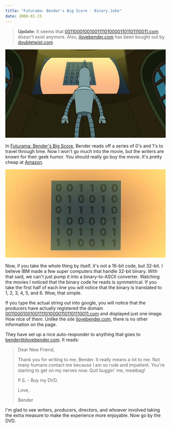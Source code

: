 ```yaml
---
title: "Futurama: Bender's Big Score - Binary Joke"
date: 2008-01-15
---
```


> **Update:** It seems that [001100010010011110100001101101110011.com] doesn't exist anymore. Also, [ilovebender.com] has been bought out by [doubletwist.com]

![1]

In [Futurama: Bender's Big Score], Bender reads off a series of 0's and 1's to travel through time. Now I won't go much into the movie, but the writers are known for their geek humor. You should really go buy the movie. It's pretty cheap at [Amazon].

![2]

Now, if you take the whole thing by itself, it's not a 16-bit code, but 32-bit. I believe IBM made a few super computers that handle 32-bit binary. With that said, we can't just pump it into a binary-to-ASCII converter. Watching the movies I noticed that the binary code he reads is symmetrical. If you take the first half of each line you will notice that the binary is translated to 1, 2, 3, 4, 5, and 6. Wow, that simple.

If you type the actual string out into google, you will notice that the producers have actually registered the domain [001100010010011110100001101101110011.com] and displayed just one image. How nice of them. Unlike the site [ilovebender.com], there is no other information on the page.

They have set up a nice auto-responder to anything that goes to bender@ilovebender.com. It reads:

> Dear New Friend,
>
> Thank you for writing to me, Bender. It really means a lot to me. Not many humans contact me because I am so rude and impatient. You're starting to get on my nerves now. Quit buggin' me, meatbag!
>
> P.S. - Buy my DVD.
>
> Love,
>
> Bender

I'm glad to see writers, producers, directors, and whoever involved taking the extra measure to make the experience more enjoyable. Now go by the DVD.

[1]: ./screen1.png "Bender's Big Score - Binary"
[2]: ./screen2.png "Bender's Big Score - Binary"
[futurama: bender's big score]: http://www.imdb.com/title/tt0471711/
[amazon]: http://www.amazon.com/Futurama-Benders-Score-John-DiMaggio/dp/B000UZDO62
[001100010010011110100001101101110011.com]: http://001100010010011110100001101101110011.com
[ilovebender.com]: http://ilovebender.com
[doubletwist.com]: http://doubletwist.com
